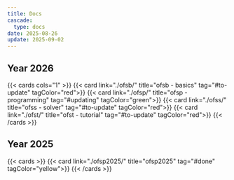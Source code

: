 ```yaml
---
title: Docs
cascade:
  type: docs
date: 2025-08-26
update: 2025-09-02
---
```


## Year 2026

{{< cards cols="1" >}}
  {{< card link="./ofsb/" title="ofsb - basics" tag="#to-update" tagColor="red">}}
  {{< card link="./ofsp/" title="ofsp - programming" tag="#updating" tagColor="green">}}
  {{< card link="./ofss/" title="ofss - solver" tag="#to-update" tagColor="red">}}
  {{< card link="./ofst/" title="ofst - tutorial" tag="#to-update" tagColor="red">}}
{{< /cards >}}

## Year 2025

{{< cards  >}}
  {{< card link="./ofsp2025/" title="ofsp2025" tag="#done" tagColor="yellow">}}
{{< /cards >}}

